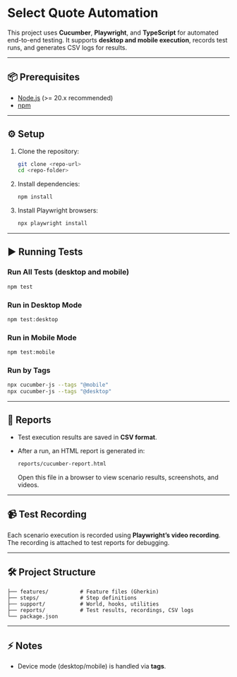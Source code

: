 # Select Quote Automation

This project uses **Cucumber**, **Playwright**, and **TypeScript** for automated end-to-end testing.
It supports **desktop and mobile execution**, records test runs, and generates CSV logs for results.

---

## 📦 Prerequisites

* [Node.js](https://nodejs.org/) (>= 20.x recommended)
* [npm](https://www.npmjs.com/)

---

## ⚙️ Setup

1. Clone the repository:

   ```bash
   git clone <repo-url>
   cd <repo-folder>
   ```

2. Install dependencies:

   ```bash
   npm install
   ```

3. Install Playwright browsers:

   ```bash
   npx playwright install
   ```

---

## ▶️ Running Tests

### Run All Tests (desktop and mobile)

```bash
npm test
```
### Run in **Desktop Mode**

```bash
npm test:desktop
```

### Run in **Mobile Mode**

```bash
npm test:mobile
```


### Run by Tags

```bash
npx cucumber-js --tags "@mobile"
npx cucumber-js --tags "@desktop"
```

---

## 📝 Reports

- Test execution results are saved in **CSV format**.
- After a run, an HTML report is generated in:

  ```bash
  reports/cucumber-report.html
  ```
   Open this file in a browser to view scenario results, screenshots, and videos.
---

## 📹 Test Recording

Each scenario execution is recorded using **Playwright’s video recording**.
The recording is attached to test reports for debugging.

---

## 🛠️ Project Structure

```
├── features/          # Feature files (Gherkin)
├── steps/             # Step definitions
├── support/           # World, hooks, utilities
├── reports/           # Test results, recordings, CSV logs
└── package.json
```

---

## ⚡ Notes

* Device mode (desktop/mobile) is handled via **tags**.
